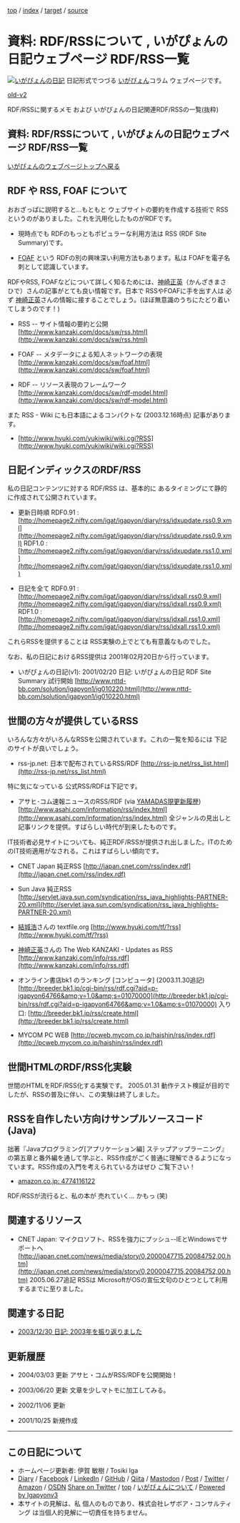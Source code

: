 [top](../index.html) / [index](index.html) / [target](https://www.igapyon.jp/igapyon/diary/memo/memorss.html) / [source](https://github.com/igapyon/diary/blob/master/memo/memorss.src.md) 

資料: RDF/RSSについて , いがぴょんの日記ウェブページ RDF/RSS一覧
=====================================================================================================
[![いがぴょんの日記](https://www.igapyon.jp/igapyon/diary/images/iga202308_256.jpg "いがぴょん")](https://www.igapyon.jp/igapyon/diary/memo/memoigapyon.html) 日記形式でつづる [いがぴょん](https://www.igapyon.jp/igapyon/diary/memo/memoigapyon.html)コラム ウェブページです。

[old-v2](memorss-orig.html)

RDF/RSSに関するメモ および いがぴょんの日記関連RDF/RSSの一覧(抜粋)

## 資料: RDF/RSSについて , いがぴょんの日記ウェブページ RDF/RSS一覧

[いがぴょんのウェブページトップへ戻る](../../index.html)

## RDF や RSS, FOAF について

おおざっぱに説明すると…もともと ウェブサイトの要約を作成する技術で RSSというのがありました。これを汎用化したものがRDFです。

* 現時点でも RDFのもっともポピュラーな利用方法は RSS (RDF Site Summary)です。
  
* [FOAF](memofoaf.html) という RDFの別の興味深い利用方法もあります。私は FOAFを電子名刺として認識しています。

RDFやRSS, FOAFなどについて詳しく知るためには、[神崎正英](http://www.kanzaki.com/)（かんざきまさひで）さんの記事がとても良い情報です。日本で RSSやFOAFに手を出す人は 必ず [神崎正英](http://www.kanzaki.com/)さんの情報に接することでしょう。(ほぼ無意識のうちにたどり着いてしまうのです！)

* RSS -- サイト情報の要約と公開
  [http://www.kanzaki.com/docs/sw/rss.html](http://www.kanzaki.com/docs/sw/rss.html)
  
* FOAF -- メタデータによる知人ネットワークの表現
  [http://www.kanzaki.com/docs/sw/foaf.html](http://www.kanzaki.com/docs/sw/foaf.html)
  
* RDF -- リソース表現のフレームワーク
  [http://www.kanzaki.com/docs/sw/rdf-model.html](http://www.kanzaki.com/docs/sw/rdf-model.html)

また RSS - Wiki にも日本語によるコンパクトな (2003.12.16時点) 記事があります。

* [http://www.hyuki.com/yukiwiki/wiki.cgi?RSS](http://www.hyuki.com/yukiwiki/wiki.cgi?RSS)

## 日記インディックスのRDF/RSS

私の日記コンテンツに対する RDF/RSS は、基本的に あるタイミングにて静的に作成されて公開されています。

* 更新日時順
  RDF0.91 : [http://homepage2.nifty.com/igat/igapyon/diary/rss/idxupdate.rss0.9.xml](http://homepage2.nifty.com/igat/igapyon/diary/rss/idxupdate.rss0.9.xml)
  RDF1.0 : [http://homepage2.nifty.com/igat/igapyon/diary/rss/idxupdate.rss1.0.xml](http://homepage2.nifty.com/igat/igapyon/diary/rss/idxupdate.rss1.0.xml)
  
* 日記を全て
  RDF0.91 : [http://homepage2.nifty.com/igat/igapyon/diary/rss/idxall.rss0.9.xml](http://homepage2.nifty.com/igat/igapyon/diary/rss/idxall.rss0.9.xml)
  RDF1.0 : [http://homepage2.nifty.com/igat/igapyon/diary/rss/idxall.rss1.0.xml](http://homepage2.nifty.com/igat/igapyon/diary/rss/idxall.rss1.0.xml)

これらRSSを提供することは RSS実験の上でとても有意義なものでした。

なお、私の日記におけるRSS提供は 2001年02月20日から行っています。

* いがぴょんの日記(v1): 2001/02/20 日記: いがぴょんの日記 RDF Site Summary 試行開始
  [http://www.nttd-bb.com/solution/igapyon1/ig010220.html](http://www.nttd-bb.com/solution/igapyon1/ig010220.html)

## 世間の方々が提供しているRSS

いろんな方々がいろんなRSSを公開されています。これの一覧を知るには 下記のサイトが良いでしょう。

* rss-jp.net: 日本で配布されているRSS/RDF
  [http://rss-jp.net/rss_list.html](http://rss-jp.net/rss_list.html)

特に気になっている 公式RSS/RDFは下記です。

* アサヒ･コム速報ニュースのRSS/RDF (via [YAMADAS現更新履歴](http://d.hatena.ne.jp/yomoyomo/))[http://www.asahi.com/information/rss/index.html](http://www.asahi.com/information/rss/index.html)
  全ジャンルの見出しと記事リンクを提供。すばらしい時代が到来したものです。

IT技術者必見サイトについても、純正RDF/RSSが提供され出しました。ITのためのIT技術適用がなされる。これはすばらしい傾向です。

* CNET Japan 純正RSS
  [http://japan.cnet.com/rss/index.rdf](http://japan.cnet.com/rss/index.rdf)
  
* Sun Java 純正RSS
  [http://servlet.java.sun.com/syndication/rss_java_highlights-PARTNER-20.xml](http://servlet.java.sun.com/syndication/rss_java_highlights-PARTNER-20.xml)
  
* [結城浩](http://www.hyuki.com/)さんの textfile.org
  [http://www.hyuki.com/tf/?rss](http://www.hyuki.com/tf/?rss)
  
* [神崎正英](http://www.kanzaki.com/)さんの The Web KANZAKI - Updates as RSS
  [http://www.kanzaki.com/info/rss.rdf](http://www.kanzaki.com/info/rss.rdf)
  
* オンライン書店bk1 のランキング [コンピュータ] (2003.11.30追記)
  [http://breeder.bk1.jp/cgi-bin/rss/rdf.cgi?aid=p-igapyon64766&amp;v=1.0&amp;s=01070000](http://breeder.bk1.jp/cgi-bin/rss/rdf.cgi?aid=p-igapyon64766&amp;v=1.0&amp;s=01070000)
  入り口: [http://breeder.bk1.jp/rss/create.html](http://breeder.bk1.jp/rss/create.html)
  
* MYCOM PC WEB
  [http://pcweb.mycom.co.jp/haishin/rss/index.rdf](http://pcweb.mycom.co.jp/haishin/rss/index.rdf)

## 世間HTMLのRDF/RSS化実験

世間のHTMLをRDF/RSS化する実験です。
2005.01.31 動作テスト検証が目的でしたが、RSSの普及に伴い、この実験は終了しました。

## RSSを自作したい方向けサンプルソースコード (Java)

拙著『Javaプログラミング[アプリケーション編] ステップアップラーニング』の第五章と番外編を通して学ぶと、RSS作成がごく普通に理解できるようになっています。RSS作成の入門を考えられている方はぜひ ご覧下さい！

* [amazon.co.jp: 4774116122](http://www.amazon.co.jp/exec/obidos/ASIN/4774116122/igapyondiary-22)

RDF/RSSが流行ると、私の本が 売れていく… かもっ (笑)

## 関連するリソース

* CNET Japan: マイクロソフト、RSSを強力にプッシュ--IEとWindowsでサポートへ
  [http://japan.cnet.com/news/media/story/0,2000047715,20084752,00.htm](http://japan.cnet.com/news/media/story/0,2000047715,20084752,00.htm)
  2005.06.27追記 RSSは MicrosoftがOSの宣伝文句のひとつとして利用するまでに至りました。

## 関連する日記

* [2003/12/30 日記: 2003年を振り返りました](../2003/ig031230.html)

## 更新履歴

* 2004/03/03 更新 アサヒ・コムがRSS/RDFを公開開始！
  
* 2003/06/20 更新 文章を少しマトモに加工してみる。
  
* 2002/11/06 更新
  
* 2001/10/25 新規作成

----------------------------------------------------------------------------------------------------

## この日記について

* ホームページ更新者: 伊賀 敏樹 / Tosiki Iga
* [Diary](https://www.igapyon.jp/igapyon/diary/) / [Facebook](https://www.facebook.com/igapyon) / [LinkedIn](https://www.linkedin.com/in/toshikiiga) / [GitHub](https://github.com/igapyon) / [Qiita](https://qiita.com/igapyon) / [Mastodon](https://social.vivaldi.net/@igapyon) / [Post](https://post.news/igapyon) / [Twitter](https://twitter.com/ToshikiIga) / [Amazon](https://www.amazon.co.jp/%E4%BC%8A%E8%B3%80-%E6%95%8F%E6%A8%B9/e/B004LTQWCQ) / [OSDN](https://ja.osdn.net/users/iga/)
[Share on Twitter](https://twitter.com/intent/tweet?hashtags=igapyon%2Cdiary%2C%E3%81%84%E3%81%8C%E3%81%B4%E3%82%87%E3%82%93&text=%E8%B3%87%E6%96%99%3A+RDF%2FRSS%E3%81%AB%E3%81%A4%E3%81%84%E3%81%A6+%2C+%E3%81%84%E3%81%8C%E3%81%B4%E3%82%87%E3%82%93%E3%81%AE%E6%97%A5%E8%A8%98%E3%82%A6%E3%82%A7%E3%83%96%E3%83%9A%E3%83%BC%E3%82%B8+RDF%2FRSS%E4%B8%80%E8%A6%A7&url=https%3A%2F%2Fwww.igapyon.jp%2Figapyon%2Fdiary%2Fmemo%2Fmemorss.html) / [top](../index.html) / [いがぴょんについて](https://www.igapyon.jp/igapyon/diary/memo/memoigapyon.html) / [Powered by Igapyonv3](https://github.com/igapyon/igapyonv3)
* 本サイトの見解は、私 個人のものであり、株式会社レザボア・コンサルティング は当個人的見解に一切責任を持ちません。 
